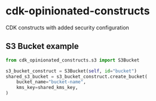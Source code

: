 # cdk-opinionated-constructs
CDK constructs with added security configuration

## S3 Bucket example

```python
from cdk_opinionated_constructs.s3 import S3Bucket

s3_bucket_construct = S3Bucket(self, id="bucket")
shared_s3_bucket = s3_bucket_construct.create_bucket(
    bucket_name="bucket-name",
    kms_key=shared_kms_key,
)
```
